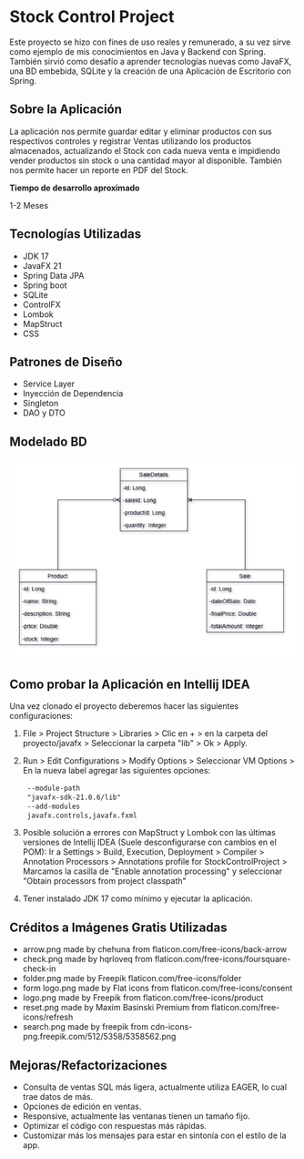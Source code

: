 
# Stock Control Project

Este proyecto se hizo con fines de uso reales y remunerado, a su vez sirve como ejemplo de mis conocimientos en Java y Backend con Spring. También sirvió como desafío a aprender tecnologías nuevas como JavaFX, una BD embebida, SQLite y la creación de una Aplicación de Escritorio con Spring.


## Sobre la Aplicación

La aplicación nos permite guardar editar y eliminar productos con sus respectivos controles y registrar Ventas utilizando los productos almacenados, actualizando el Stock con cada nueva venta e impidiendo vender productos sin stock o una cantidad mayor al disponible. También nos permite hacer un reporte en PDF del Stock.
 
**Tiempo de desarrollo aproximado**

1-2 Meses


## Tecnologías Utilizadas
- JDK 17
- JavaFX 21
- Spring Data JPA
- Spring boot
- SQLite
- ControlFX
- Lombok
- MapStruct
- CSS

## Patrones de Diseño
- Service Layer
- Inyección de Dependencia
- Singleton
- DAO y DTO

## Modelado BD
![DB Model](https://github.com/MauricioMiranda6030/StockControlProject/blob/main/Stock%20Control%20UML.jpg?raw=true "DB Model")

## Como probar la Aplicación en Intellij IDEA

Una vez clonado el proyecto deberemos hacer las siguientes configuraciones:

1. File > Project Structure > Libraries > Clic en + > en la carpeta del proyecto/javafx > Seleccionar la carpeta "lib" > Ok > Apply.
2. Run > Edit Configurations > Modify Options > Seleccionar VM Options > En la nueva label agregar las siguientes opciones:

		--module-path
		"javafx-sdk-21.0.6/lib"
		--add-modules
		javafx.controls,javafx.fxml 
3. Posible solución a errores con MapStruct y Lombok con las últimas versiones de Intellij IDEA (Suele desconfigurarse con cambios en el POM):
Ir a Settings > Build, Execution, Deployment > Compiler > Annotation Processors > Annotations profile for StockControlProject > Marcamos la casilla de "Enable annotation processing" y seleccionar "Obtain processors from project classpath"

4. Tener instalado JDK 17 como mínimo y ejecutar la aplicación.

## Créditos a Imágenes Gratis Utilizadas

* arrow.png made by chehuna from flaticon.com/free-icons/back-arrow
* check.png made by hqrloveq from flaticon.com/free-icons/foursquare-check-in
* folder.png made by Freepik flaticon.com/free-icons/folder
* form logo.png made by Flat icons from flaticon.com/free-icons/consent
* logo.png made by Freepik from flaticon.com/free-icons/product
* reset.png made by Maxim Basinski Premium from flaticon.com/free-icons/refresh
* search.png made by freepik from cdn-icons-png.freepik.com/512/5358/5358562.png

## Mejoras/Refactorizaciones

* Consulta de ventas SQL más ligera, actualmente utiliza EAGER, lo cual trae datos de más.
* Opciones de edición en ventas.
* Responsive, actualmente las ventanas tienen un tamaño fijo.
* Optimizar el código con respuestas más rápidas.
* Customizar más los mensajes para estar en sintonía con el estilo de la app.
